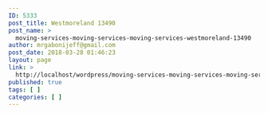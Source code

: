 ```yaml
---
ID: 5333
post_title: Westmoreland 13490
post_name: >
  moving-services-moving-services-moving-services-westmoreland-13490
author: mrgabonijeff@gmail.com
post_date: 2018-03-28 01:46:23
layout: page
link: >
  http://localhost/wordpress/moving-services-moving-services-moving-services-westmoreland-13490/
published: true
tags: [ ]
categories: [ ]
---
```

